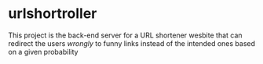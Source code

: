 
# urlshortroller

This project is the back-end server for a URL shortener wesbite that can redirect the users _wrongly_ to funny links instead of the intended ones based on a given probability
